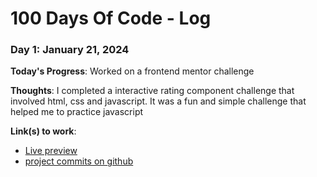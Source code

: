  # 100 Days Of Code - Log

### Day 1: January 21, 2024

**Today's Progress**: Worked on a frontend mentor challenge

**Thoughts**: I completed a interactive rating component challenge that involved html, css and javascript. It was a fun and simple challenge that helped me to practice javascript

**Link(s) to work**:
- [Live preview](https://kushyzee.github.io/interactive-rating-component-main/)
- [project commits on github](https://github.com/kushyzee/interactive-rating-component-main)






